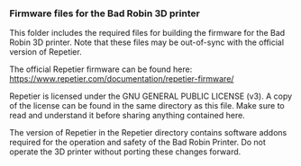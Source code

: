 ### Firmware files for the Bad Robin 3D printer
This folder includes the required files for building the firmware for the Bad Robin
3D printer. Note that these files may be out-of-sync with the official version of Repetier.

The official Repetier firmware can be found here: https://www.repetier.com/documentation/repetier-firmware/

Repetier is licensed under the GNU GENERAL PUBLIC LICENSE (v3). A copy of the license can be found in the
same directory as this file. Make sure to read and understand it before sharing anything contained here.

The version of Repetier in the Repetier directory contains software addons required for the operation and
safety of the Bad Robin Printer. Do not operate the 3D printer without porting these changes forward.